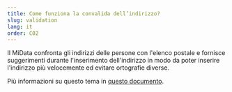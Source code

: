 ```yaml
---
title: Come funziona la convalida dell’indirizzo?
slug: validation
lang: it
order: C02
---
```


Il MiData confronta gli indirizzi delle persone con l'elenco postale e fornisce suggerimenti durante l'inserimento dell'indirizzo in modo da poter inserire l'indirizzo più velocemente ed evitare ortografie diverse. 

Più informazioni su questo tema in [questo documento](https://pfadi.swiss/it/pubblicazioni-downloads/downloads/detail/739/convalida-degli-indirizzi/).